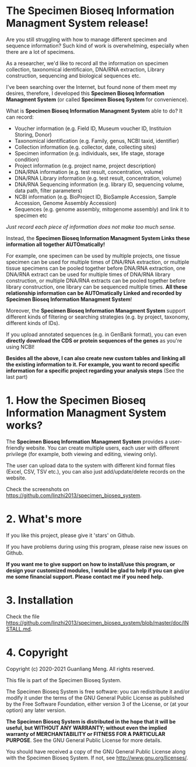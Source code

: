 # The Specimen Bioseq Information Managment System release!

Are you still struggling with how to manage different specimen and sequence information?
Such kind of work is overwhelming, especially when there are a lot of specimens.

As a researcher, we'd like to record all the information on specimen collection,
taxonomical identificaion, DNA/RNA extraction, Library construction, sequencing
and biological sequences etc.

I've been searching over the Internet, but found none of them meet my desires,
therefore, I developed this **Specimen Bioseq Information Managment System** (or called **Specimen Bioseq System** for convenience).

What is **Specimen Bioseq Information Managment System** able to do?
It can record:

* Voucher information (e.g. Field ID, Museum voucher ID, Instituion Storing, Donor)
* Taxonomical identification (e.g. Family, genus, NCBI taxid, identifier)
* Collection information (e.g. collector, date, collecting sites)
* Specimen information (e.g. individuals, sex, life stage, storage condition)
* Project information (e.g. project name, project description)
* DNA/RNA information (e.g. test result, concentration, volume)
* DNA/RNA Library information (e.g. test result, concentration, volume)
* DNA/RNA Sequencing information (e.g. library ID, sequencing volume, data path, filter parameters)
* NCBI information (e.g. BioProject ID, BioSample Accession, Sample Accession, Genome Assembly Accession)
* Sequences (e.g. genome assembly, mitogenome assembly) and link it to specimen etc


*Just record each piece of information does not make too much sense.*

Instead, the **Specimen Bioseq Information Managment System Links these information all together AUTOmatically!**



For example,
one specimen can be used by multiple projects,
one tissue specimen can be used for multiple times of DNA/RNA extraction,
or multiple tissue specimens can be pooled together before DNA/RNA extraction,
one DNA/RNA extract can be used for multiple times of DNA/RNA library construction,
or multiple DNA/RNA extracts can be pooled together before library construction,
one library can be sequenced multiple times. **All these relationship information can be AUTOmatically Linked and recorded by Specimen Bioseq Information Managment System**!

Moreover, the **Specimen Bioseq Information Managment System** support different
kinds of filtering or searching strategies (e.g. by project, taxonomy, different kinds of IDs).


If you upload annotated sequences (e.g. in GenBank format), you can even **directly download the CDS or protein sequences of the genes** as you're using NCBI!


**Besides all the above, I can also create new custom tables and linking all the existing information to it. For example, you want to record specific information for a specific project regarding your analysis steps** (See the last part)


# 1. How the Specimen Bioseq Information Managment System works?

The **Specimen Bioseq Information Managment System** provides a user-friendly website. You can create multiple users, each user with different privilege (for example, both viewing and editing, viewing only).

The user can upload data to the system with different kind format files (Excel, CSV, TSV etc.), you can also just add/update/delete records on the website.


Check the screenshots on https://github.com/linzhi2013/specimen_bioseq_system.


# 2. What's more

If you like this project, please give it 'stars' on Github.

If you have problems during using this program, please raise new issues on Github.


**If you want me to give support on how to install/use this program, or design your
customized modules, I would be glad to help if you can give me
some financial support. Please contact me if you need help.**


# 3. Installation

Check the file https://github.com/linzhi2013/specimen_bioseq_system/blob/master/doc/INSTALL.md.


# 4. Copyright

Copyright (c) 2020-2021 Guanliang Meng. All rights reserved.

This file is part of the Specimen Bioseq System.

The Specimen Bioseq System is free software: you can redistribute it and/or
modify it under the terms of the GNU General Public License as published by
the Free Software Foundation, either version 3 of the License, or (at your
option) any later version.

**The Specimen Bioseq System is distributed in the hope that it will be
useful, but WITHOUT ANY WARRANTY; without even the implied warranty of
MERCHANTABILITY or FITNESS FOR A PARTICULAR PURPOSE**.  See the
GNU General Public License for more details.

You should have received a copy of the GNU General Public License along with
the Specimen Bioseq System. If not, see <http://www.gnu.org/licenses/>.